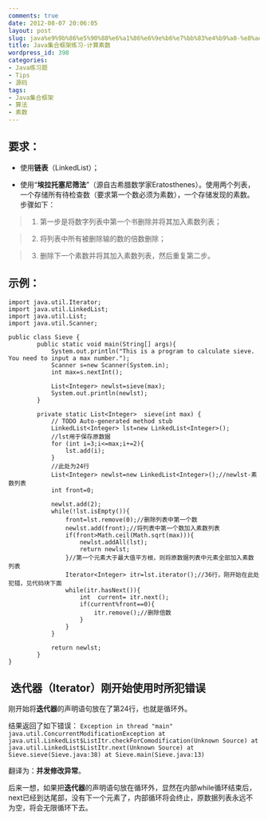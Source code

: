 ```yaml
---
comments: true
date: 2012-08-07 20:06:05
layout: post
slug: java%e9%9b%86%e5%90%88%e6%a1%86%e6%9e%b6%e7%bb%83%e4%b9%a0-%e8%ae%a1%e7%ae%97%e7%b4%a0%e6%95%b0
title: Java集合框架练习-计算素数
wordpress_id: 398
categories:
- Java练习题
- Tips
- 源码
tags:
- Java集合框架
- 算法
- 素数
---
```


## 要求：





	
  * 使用**链表**（LinkedList）；

	
  * 使用“**埃拉托塞尼筛法**”（源自古希腊数学家Eratosthenes）。使用两个列表，一个存储所有待检查数（要求第一个数必须为素数），一个存储发现的素数。步骤如下：




> 

> 
> 
	
>   1. 第一步是将数字列表中第一个书删除并将其加入素数列表；
> 
	
>   2. 将列表中所有被删除输的数的倍数删除；
> 
	
>   3. 删除下一个素数并将其加入素数列表，然后重复第二步。
> 






## 示例：


<!-- more -->

    
    import java.util.Iterator;
    import java.util.LinkedList;
    import java.util.List;
    import java.util.Scanner;
    
    public class Sieve {
            public static void main(String[] args){
                System.out.println("This is a program to calculate sieve. You need to input a max number.");
                Scanner s=new Scanner(System.in);
                int max=s.nextInt();
    
                List<Integer> newlst=sieve(max);
                System.out.println(newlst);
            }
    
            private static List<Integer>  sieve(int max) {
                // TODO Auto-generated method stub
                LinkedList<Integer> lst=new LinkedList<Integer>();
                //lst用于保存原数据
                for (int i=3;i<=max;i+=2){
                    lst.add(i);
                }
                //此处为24行
                List<Integer> newlst=new LinkedList<Integer>();//newlst-素数列表
                int front=0;
    
                newlst.add(2);
                while(!lst.isEmpty()){
                    front=lst.remove(0);//删除列表中第一个数
                    newlst.add(front);//将列表中第一个数加入素数列表
                    if(front>Math.ceil(Math.sqrt(max))){
                        newlst.addAll(lst);
                        return newlst;
                    }//第一个元素大于最大值平方根，则将原数据列表中元素全部加入素数列表
                    Iterator<Integer> itr=lst.iterator();//36行，刚开始在此处犯错，见代码块下面
                    while(itr.hasNext()){
                        int  current= itr.next();
                        if(current%front==0){
                            itr.remove();//删除倍数
                        }
                    }
                }
    
                return newlst;
            }
    }




##  迭代器（Iterator）刚开始使用时所犯错误


刚开始将**迭代器**的声明语句放在了第24行，也就是循环外。

结果返回了如下错误：
`Exception in thread "main" java.util.ConcurrentModificationException
at java.util.LinkedList$ListItr.checkForComodification(Unknown Source)
at java.util.LinkedList$ListItr.next(Unknown Source)
at Sieve.sieve(Sieve.java:38)
at Sieve.main(Sieve.java:13)`

翻译为：**并发修改异常**。

后来一想，如果把**迭代器**的声明语句放在循环外，显然在内部while循环结束后，next已经到达尾部，没有下一个元素了，内部循环将会终止，原数据列表永远不为空，将会无限循环下去。
